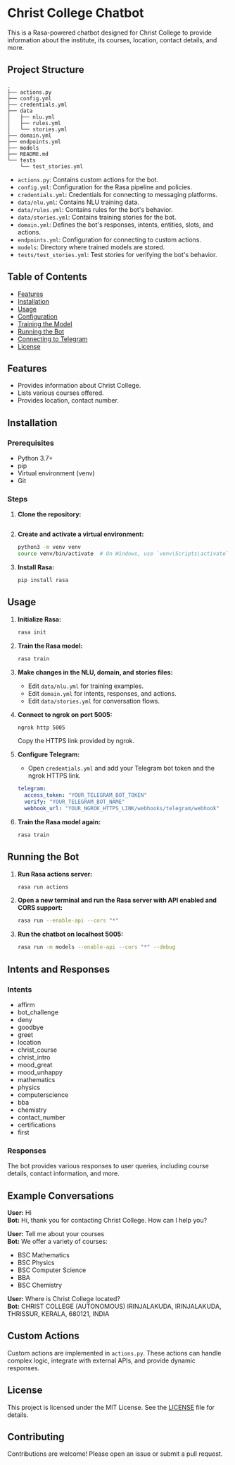 
# Christ College Chatbot

This is a Rasa-powered chatbot designed for Christ College to provide information about the institute, its courses, location, contact details, and more.

## Project Structure

```
.
├── actions.py
├── config.yml
├── credentials.yml
├── data
│   ├── nlu.yml
│   ├── rules.yml
│   └── stories.yml
├── domain.yml
├── endpoints.yml
├── models
├── README.md
└── tests
    └── test_stories.yml
```

- `actions.py`: Contains custom actions for the bot.
- `config.yml`: Configuration for the Rasa pipeline and policies.
- `credentials.yml`: Credentials for connecting to messaging platforms.
- `data/nlu.yml`: Contains NLU training data.
- `data/rules.yml`: Contains rules for the bot's behavior.
- `data/stories.yml`: Contains training stories for the bot.
- `domain.yml`: Defines the bot's responses, intents, entities, slots, and actions.
- `endpoints.yml`: Configuration for connecting to custom actions.
- `models`: Directory where trained models are stored.
- `tests/test_stories.yml`: Test stories for verifying the bot's behavior.

## Table of Contents

- [Features](#features)
- [Installation](#installation)
- [Usage](#usage)
- [Configuration](#configuration)
- [Training the Model](#training-the-model)
- [Running the Bot](#running-the-bot)
- [Connecting to Telegram](#connecting-to-telegram)
- [License](#license)

## Features

- Provides information about Christ College.
- Lists various courses offered.
- Provides location, contact number.

## Installation

### Prerequisites

- Python 3.7+
- pip
- Virtual environment (venv)
- Git

### Steps

1. **Clone the repository:**

   ```

2. **Create and activate a virtual environment:**

   ```sh
   python3 -m venv venv
   source venv/bin/activate  # On Windows, use `venv\Scripts\activate`
   ```

3. **Install Rasa:**

   ```sh
   pip install rasa
   ```

## Usage

1. **Initialize Rasa:**

   ```sh
   rasa init
   ```

2. **Train the Rasa model:**

   ```sh
   rasa train
   ```

3. **Make changes in the NLU, domain, and stories files:**

   - Edit `data/nlu.yml` for training examples.
   - Edit `domain.yml` for intents, responses, and actions.
   - Edit `data/stories.yml` for conversation flows.

4. **Connect to ngrok on port 5005:**

   ```sh
   ngrok http 5005
   ```

   Copy the HTTPS link provided by ngrok.

5. **Configure Telegram:**

   - Open `credentials.yml` and add your Telegram bot token and the ngrok HTTPS link.

   ```yml
   telegram:
     access_token: "YOUR_TELEGRAM_BOT_TOKEN"
     verify: "YOUR_TELEGRAM_BOT_NAME"
     webhook_url: "YOUR_NGROK_HTTPS_LINK/webhooks/telegram/webhook"
   ```

6. **Train the Rasa model again:**

   ```sh
   rasa train
   ```

## Running the Bot

1. **Run Rasa actions server:**

   ```sh
   rasa run actions
   ```

2. **Open a new terminal and run the Rasa server with API enabled and CORS support:**

   ```sh
   rasa run --enable-api --cors "*"
   ```

3. **Run the chatbot on localhost 5005:**

   ```sh
   rasa run -m models --enable-api --cors "*" --debug
   ```


## Intents and Responses

### Intents

- affirm
- bot_challenge
- deny
- goodbye
- greet
- location
- christ_course
- christ_intro
- mood_great
- mood_unhappy
- mathematics
- physics
- computerscience
- bba
- chemistry
- contact_number
- certifications
- first

### Responses

The bot provides various responses to user queries, including course details, contact information, and more.

## Example Conversations

**User:** Hi  
**Bot:** Hi, thank you for contacting Christ College. How can I help you?

**User:** Tell me about your courses  
**Bot:** We offer a variety of courses:  
- BSC Mathematics
- BSC Physics
- BSC Computer Science
- BBA
- BSC Chemistry 

**User:** Where is Christ College located?  
**Bot:** CHRIST COLLEGE (AUTONOMOUS) IRINJALAKUDA, IRINJALAKUDA, THRISSUR, KERALA, 680121, INDIA


## Custom Actions

Custom actions are implemented in `actions.py`. These actions can handle complex logic, integrate with external APIs, and provide dynamic responses.

## License

This project is licensed under the MIT License. See the [LICENSE](LICENSE) file for details.

## Contributing

Contributions are welcome! Please open an issue or submit a pull request.

